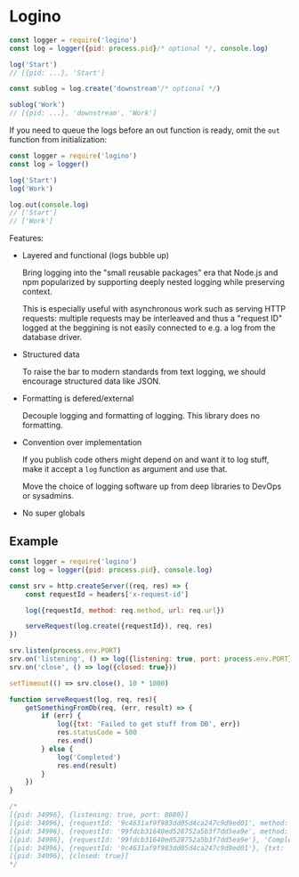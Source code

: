 # Logino

```js
const logger = require('logino')
const log = logger({pid: process.pid}/* optional */, console.log)

log('Start')
// [{pid: ...}, 'Start']

const sublog = log.create('downstream'/* optional */)

sublog('Work')
// [{pid: ...}, 'downstream', 'Work']
```

If you need to queue the logs before an out function is ready, omit the `out` function from initialization:

```js
const logger = require('logino')
const log = logger()

log('Start')
log('Work')

log.out(console.log)
// ['Start']
// ['Work']
```

Features:

- Layered and functional (logs bubble up)

	Bring logging into the "small reusable packages" era that Node.js and npm
	popularized by supporting deeply nested logging while preserving context.

	This is especially useful with asynchronous work such as serving HTTP
	requests: multiple requests may be interleaved and thus a "request ID"
	logged at the beggining is not easily connected to e.g. a log from the
	database driver.

- Structured data

	To raise the bar to modern standards from text logging, we should
	encourage structured data like JSON.

- Formatting is defered/external

	Decouple logging and formatting of logging. This library does no
	formatting.

- Convention over implementation

	If you publish code others might depend on and want it to log stuff, make
	it accept a `log` function as argument and use that.

	Move the choice of logging software up from deep libraries to DevOps or
	sysadmins.

- No super globals

## Example

```js
const logger = require('logino')
const log = logger({pid: process.pid}, console.log)

const srv = http.createServer((req, res) => {
	const requestId = headers['x-request-id']

	log({requestId, method: req.method, url: req.url})

	serveRequest(log.create({requestId}), req, res)
})

srv.listen(process.env.PORT)
srv.on('listening', () => log({listening: true, port: process.env.PORT}))
srv.on('close', () => log({closed: true}))

setTimeout(() => srv.close(), 10 * 1000)

function serveRequest(log, req, res){
	getSomethingFromDb(req, (err, result) => {
		if (err) {
			log({txt: 'Failed to get stuff from DB', err})
			res.statusCode = 500
			res.end()
		} else {
			log('Completed')
			res.end(result)
		}
	})
}

/*
[{pid: 34996}, {listening: true, port: 8080}]
[{pid: 34996}, {requestId: '9c4631af9f983dd05d4ca247c9d9ed01', method: 'GET', url: '/'}]
[{pid: 34996}, {requestId: '99fdcb31640ed528752a5b3f7dd5ea9e', method: 'GET', url: '/'}]
[{pid: 34996}, {requestId: '99fdcb31640ed528752a5b3f7dd5ea9e'}, 'Completed']
[{pid: 34996}, {requestId: '9c4631af9f983dd05d4ca247c9d9ed01'}, {txt: 'Failed to get stuff from DB', err: ...}]
[{pid: 34996}, {closed: true}]
*/
```
